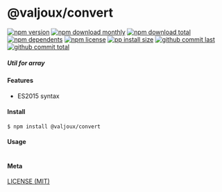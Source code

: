 # @valjoux/convert

[![npm version][badge-npm-version]][url-npm]
[![npm download monthly][badge-npm-download-monthly]][url-npm]
[![npm download total][badge-npm-download-total]][url-npm]
[![npm dependents][badge-npm-dependents]][url-github]
[![npm license][badge-npm-license]][url-npm]
[![pp install size][badge-pp-install-size]][url-pp]
[![github commit last][badge-github-last-commit]][url-github]
[![github commit total][badge-github-commit-count]][url-github]

[//]: <> (Shields)
[badge-npm-version]: https://flat.badgen.net/npm/v/@valjoux/convert
[badge-npm-download-monthly]: https://flat.badgen.net/npm/dm/@valjoux/convert
[badge-npm-download-total]:https://flat.badgen.net/npm/dt/@valjoux/convert
[badge-npm-dependents]: https://flat.badgen.net/npm/dependents/@valjoux/convert
[badge-npm-license]: https://flat.badgen.net/npm/license/@valjoux/convert
[badge-pp-install-size]: https://flat.badgen.net/packagephobia/install/@valjoux/convert
[badge-github-last-commit]: https://flat.badgen.net/github/last-commit/hoyeungw/valjoux
[badge-github-commit-count]: https://flat.badgen.net/github/commits/hoyeungw/valjoux

[//]: <> (Link)
[url-npm]: https://npmjs.org/package/@valjoux/convert
[url-pp]: https://packagephobia.now.sh/result?p=@valjoux/convert
[url-github]: https://github.com/hoyeungw/valjoux
##### Util for array

#### Features

- ES2015 syntax

#### Install
```console
$ npm install @valjoux/convert
```

#### Usage
```js
```

#### Meta
[LICENSE (MIT)](/LICENSE)
